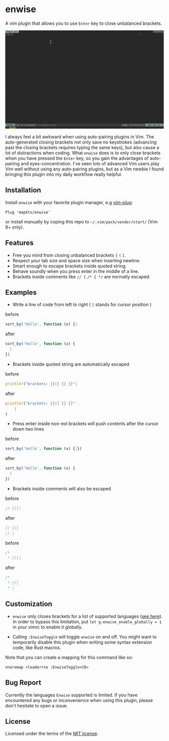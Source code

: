 # enwise

A vim plugin that allows you to use `Enter` key to close unbalanced brackets.

![](https://raw.githubusercontent.com/mapkts/enwise/master/screenshot.gif)

I always feel a bit awkward when using auto-pairing plugins in Vim. The auto-generated closing brackets not only save no keystrokes (advancing past the closing brackets requires typing the same keys), but also cause a lot of distractions when coding. What `enwise` does is to only close brackets when you have pressed the `Enter` key, so you gain the advantages of auto-pairing and eyes-concentration. I've seen lots of advanced Vim users play Vim well without using any auto-pairing plugins, but as a Vim newbie I found bringing this plugin into my daily workflow really helpful.

## Installation

Install `enwise` with your favorite plugin manager, e.g [vim-plug]:

```vim
Plug 'mapkts/enwise'
```

or install manually by coping this repo to `~/.vim/pack/vendor/start/` (Vim 8+ only).

[vim-plug]: https://github.com/junegunn/vim-plug

## Features

- Free you mind from closing unbalanced brackets `{` `(` `[`.
- Respect your tab size and space size when inserting newline.
- Smart enough to escape brackets inside quoted string.
- Behave soundly when you press enter in the middle of a line.
- Brackets inside comments like `// {` `/* { */` are normally escaped.

## Examples

- Write a line of code from left to right ( `|` stands for cursor position )

before

```js
sort_by('hello', function (x) {|
```

after

```js
sort_by('hello', function (x) {
  |
})
```

- Brackets inside quoted string are automatically escaped

before

```rust
println!("brackets: {{([ {} {}"|
```

after

```rust
println!("brackets: {{([ {} {}"
    |
)
```

- Press enter inside non-eol brackets will push contents after the cursor down two lines

before

```js
sort_by('hello', function (x) {|})
```

after

```js
sort_by('hello', function (x) {
  |
})
```

- Brackets inside comments will also be escaped

before

```rust
// {([|
```

after

```rust
// {([
// |
```

before

```rust
/*
 * {([|
```

after

```rust
/*
 * {([
 * |
```

## Customization

- `enwise` only closes brackets for a list of supported languages ([see here]). In order to bypass this limitation, put `let g:enwise_enable_globally = 1` in your vimrc to enable it globally.

[see here]: https://github.com/mapkts/enwise/blob/master/plugin/enwise.vim

- Calling `:EnwiseToggle` will toggle `enwise` on and off. You might want to temporarily disable this plugin when writing some syntax extension code, like Rust macros. 

Note that you can create a mapping for this command like so:

```vim
nnoremap <leader>te :EnwiseToggle<CR>
```

## Bug Report

Currently the languages `Enwise` supported is limited. If you have encountered any bugs or inconvenience when using this plugin, please don't hesitate to open a issue.

## License

Licensed under the terms of the [MIT license](./LICENSE).
